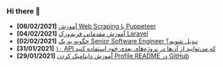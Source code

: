 ### Hi there 👋

<!-- posts -->
* **[06/02/2021]** [آموزش Web Scraping با Puppeteer](https://liara.ir/blog/%d8%a2%d9%85%d9%88%d8%b2%d8%b4-web-scraping-%d8%a8%d8%a7-puppeteer/ "آموزش Web Scraping با Puppeteer")
* **[04/02/2021]** [آموزش مقدماتی فریم‌ورک Laravel](https://liara.ir/blog/%d8%a2%d9%85%d9%88%d8%b2%d8%b4-%d9%85%d9%82%d8%af%d9%85%d8%a7%d8%aa%db%8c-%d9%81%d8%b1%db%8c%d9%85%e2%80%8c%d9%88%d8%b1%da%a9-laravel/ "آموزش مقدماتی فریم‌ورک Laravel")
* **[02/02/2021]** [چگونه به یک Senior Software Engineer تبدیل شویم؟](https://liara.ir/blog/%da%86%da%af%d9%88%d9%86%d9%87-%d8%a8%d9%87-%db%8c%da%a9-senior-software-engineer-%d8%aa%d8%a8%d8%af%db%8c%d9%84-%d8%b4%d9%88%db%8c%d9%85%d8%9f/ "چگونه به یک Senior Software Engineer تبدیل شویم؟")
* **[31/01/2021]** [۱۰ API که می‌توانید از آن‌ها در پروژه‌های بعدی خود استفاده کنید](https://liara.ir/blog/%db%b1%db%b0-api-%da%a9%d9%87-%d9%85%db%8c%e2%80%8c%d8%aa%d9%88%d8%a7%d9%86%db%8c%d8%af-%d8%a7%d8%b2-%d8%a2%d9%86%e2%80%8c%d9%87%d8%a7-%d8%af%d8%b1-%d9%be%d8%b1%d9%88%da%98%d9%87%e2%80%8c%d9%87%d8%a7/ "۱۰ API که می‌توانید از آن‌ها در پروژه‌های بعدی خود استفاده کنید")
* **[29/01/2021]** [آموزش داینامیک کردن Profile README در GitHub](https://liara.ir/blog/%d8%a2%d9%85%d9%88%d8%b2%d8%b4-%d8%af%d8%a7%db%8c%d9%86%d8%a7%d9%85%db%8c%da%a9-%da%a9%d8%b1%d8%af%d9%86-profile-readme-%d8%af%d8%b1-github/ "آموزش داینامیک کردن Profile README در GitHub")<!-- /posts -->
